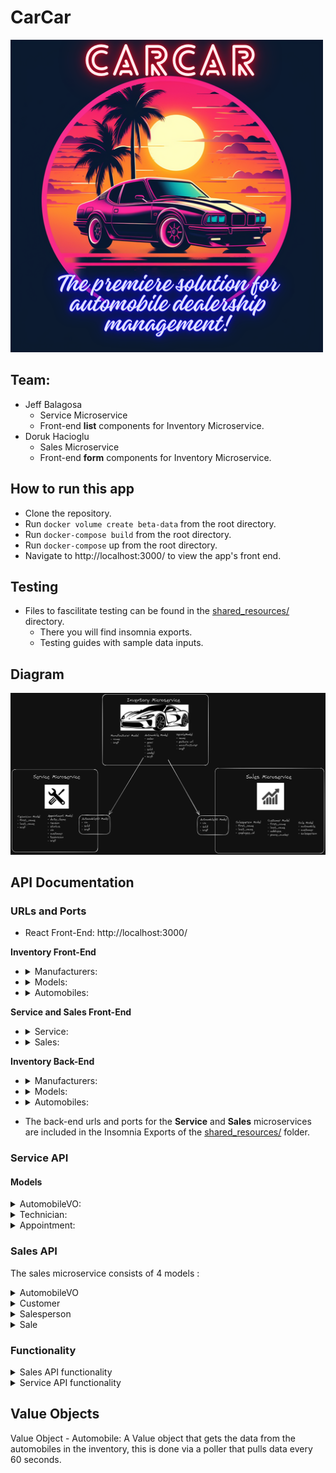 # CarCar

![Logo](./shared_resources/CarCarLogo.png)

## Team:

- Jeff Balagosa
  - Service Microservice
  - Front-end **list** components for Inventory Microservice.
- Doruk Hacioglu
  - Sales Microservice
  - Front-end **form** components for Inventory Microservice.

## How to run this app

- Clone the repository.
- Run `docker volume create beta-data` from the root directory.
- Run `docker-compose build` from the root directory.
- Run `docker-compose` up from the root directory.
- Navigate to http://localhost:3000/ to view the app's front end.

## Testing

- Files to fascilitate testing can be found in the [shared_resources/](./shared_resources/) directory.
  - There you will find insomnia exports.
  - Testing guides with sample data inputs.

## Diagram

![Diagram](./shared_resources/model_diagram.png)

## API Documentation

### URLs and Ports

- React Front-End: http://localhost:3000/

**Inventory Front-End**

- <details>
  <summary>Manufacturers:</summary>

  - List: http://localhost:3000/manufacturer/list
  - Create: http://localhost:3000/manufacturer/create
  </details>

- <details>
  <summary>Models:</summary>

  - List: http://localhost:3000/model/list
  - Create: http://localhost:3000/model/create
  </details>

- <details>
  <summary>Automobiles:</summary>

  - List: http://localhost:3000/automobile/list
  - Create: http://localhost:3000/automobile/create
  </details>

**Service and Sales Front-End**

- <details>
  <summary>Service:</summary>

  - Technician List: http://localhost:3000/technicians/list
  - Create Technician: http://localhost:3000/technicians/create
  - Appointment List: http://localhost:3000/appointments/list
  - Create Appointment: http://localhost:3000/appointments/create
  - Appointment History List: http://localhost:3000/appointments/history
  </details>

- <details>
  <summary>Sales:</summary>

  - Salesperson List: http://localhost:3000/salespeople/list
  - Create Salesperson: http://localhost:3000/salespeople/create
  - Customer List: http://localhost:3000/customer/list
  - Create Customer: http://localhost:3000/customer/create
  - Sales List: http://localhost:3000/sales/list
  - Create Sale: http://localhost:3000/sales/create
  - Sales History List: http://localhost:3000/sales/history
  </details>

**Inventory Back-End**

- <details>
  <summary>Manufacturers:</summary>

  - GET request for list of manufacturers: http://localhost:8100/api/manufacturers/
  - POST request to add manufacturer: http://localhost:8100/api/manufacturers/
  - DELETE request for individual manufacturer: http://localhost:8100/api/manufacturers/:id/
  - PUT request for updating individual manufacturer: http://localhost:8100/api/manufacturers/:id/
  - GET request for showing individual manufacturer: http://localhost:8100/api/manufacturers/:id/
  </details>

- <details>
  <summary>Models:</summary>

  - GET request for list of models: http://localhost:8100/api/models/
  - POST request to add models: http://localhost:8100/api/models/
  - DELETE request for individual models: http://localhost:8100/api/models/:id/
  - PUT request for updating individual models: http://localhost:8100/api/models/:id/
  - GET request for showing individual models: http://localhost:8100/api/models/:id/
  </details>

- <details>
  <summary>Automobiles:</summary>

  - GET request for list of automobiles: http://localhost:8100/api/automobiles/
  - POST request to add automobiles: http://localhost:8100/api/automobiles/
  - DELETE request for individual automobiles: http://localhost:8100/api/automobiles/:vin/
  - PUT request for updating individual automobiles: http://localhost:8100/api/automobiles/:vin/
  - GET request for showing individual automobiles: http://localhost:8100/api/automobiles/:vin/
  </details>

- The back-end urls and ports for the **Service** and **Sales** microservices are included in the Insomnia Exports of the [shared_resources/](./shared_resources/) folder.

### Service API

#### Models

<details>
<summary>AutomobileVO:</summary>

- `import_href`: Didn't really need to use this, but handy to have there in case I did.
- `vin`: Primarily used to determin VIP Status of Customers.
- `sold`: Also, primarily used to determin VIP Status of Customers.
</details>

<details>
<summary>Technician:</summary>

- `first_name`: Standard character field. If I had more time to refactor, I'd reduce the character size. 200 is probably overkill.
- `last_name`: Standard character field. Same as above, if I had more time to refactor, I'd reduce the character size. 200 is probably overkill.
- `employee_id`: Standard character field. Per project specs, it needs to be there, but I think a better way would be to reference the auto generated database `id`. Less manual entry for the user, numbers would be sequential and unique
- `get_api_url()`: to generate the href.
</details>

<details>
<summary>Appointment:</summary>

- `date_time`: utilized Django's `DateTimeField()` for obvious reasons. Formatting to and from front end was an interesting challenge.
- `reason`: made this a text field because reason entrieas could potentially be in paragraph form.
- `status`: I considered making this its own model to make **created**, **finished**, and **cancelled** its own properties. But kept it simple.
- `vin`: Separate entry from the VO vin. Mainly used to identify VIP status, search, and keep track of customer history.
- `customer`: Standard `Charfield()`. Specs didn't specify a separate first_name and last_name property. Didn't think it was required for this use case either.
- `technician`: This is a foreign key and needed it here for the form dropdown. An interesting challenge would be show a list of what technicians are working on what cars. Perhaps I'll attemp as a stretch goal.
- `get_api_url()`: to generate the href.
</details>

### Sales API

The sales microservice consists of 4 models :

<details>
<summary> AutomobileVO </summary>
  A Value object that gets the data from the automobiles in the inventory, this is done via a poller that pulls data every 60 seconds.
  The properties that this object contains are the "import_href", "vin", and "sold" status.

- `import_href` : unique href for each automobile, not utilized but can be useful
- `vin` : unique Vehicle Identification Number, used to determine each unique automobile for sales
- `sold` : A simple boolean field to determine if a automobile had been sold or not.
</details>

<details>
<summary> Customer </summary>

- `first_name` : CharField, self-explanatory
- `last_name` : CharField, self-explanatory
- `address` : CharField, takes any text, need to filter it for proper formatting in future
- `phone_number` : CharField, takes max length of 15 for international numbers or if people use hyphens or brackets or + symbols
</details>

<details>
<summary> Salesperson </summary>

- `first_name` : CharField, self-explanatory
- `last_name` : CharField, self-explanatory
- `employee_id` : Unique positive integer field, identifies each Salesperson with a unique number
</details>

<details>
<summary> Sale </summary>

- `price` : CharField, so currency symbols and decimels can be used
- `salesperson` : foreign key, uses the salesperson model to assign a salesperson for each individual sale
- `customer` : foreign key, uses the customer model to assign a customer for each individual sale
- `automobile` : foreign key, uses the AutomobileVO model to pull individual cars from inventory and assign them to a sale.
</details>

### Functionality

<details>
<summary> Sales API functionality </summary>

- The way this API works is that a Sale is recorded by providing a Customer and Salesperson and an UNSOLD Automobile(identified by its VIN).

- The automobile is sold for a listed price and the sale is then recorded.

- The unsold automobile is listed as SOLD and is no longer available for sale.

- The history of the sale is then provided in a list and can also be accessed by individual salesperson history.

- If needed, you can create a new customer or salesperson using the forms provided.

- If you wish to create a customer,salesperson, or sale, without using the provided forms feel free to utilize the insomnia requests provided in the shared resources folder under "doruk_sales".

</details>

<details>
<summary> Service API functionality </summary>

- The form to add a technician is straight forward, each field has change handlers to update state dynamically.
- Clicking the **Add Technician** initiates the **POST** request.
- I added a success message upon recieving a good response. The view functions also include `404` responses for failures.
- The form to add an appointment has a list dropdown for technicians populated by the database.
- The Appointments list has functionality to either _cancel_ or _finish_ appointments via button click. The list is dynamically filtered for new (aka _created_ status) appointments. As you click, they are removed from the appointment list.
- The Appointment history list, keeps track of all appointments regardless of status. You can search by vin to filter out specific appointments.
- Both lists show VIP status of each appointment. VIP status is flagged if the car's VIN is in our inventory database with the status of **sold**.

</details>

## Value Objects

Value Object - Automobile: A Value object that gets the data from the automobiles in the inventory, this is done via a poller that pulls data every 60 seconds.
